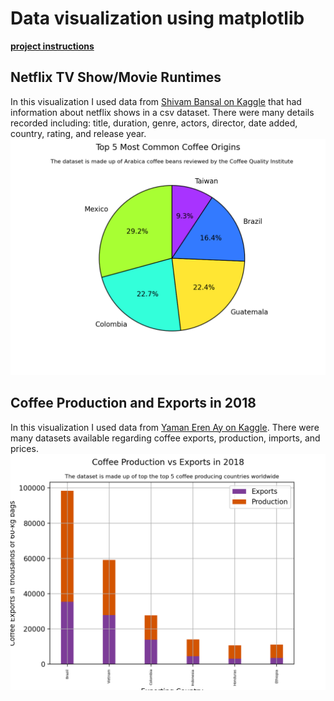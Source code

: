 # Data visualization using matplotlib #

[**project instructions** ](https://github.com/mikeizbicki/cmc-csci040/tree/2021fall/hw_02)

## Netflix TV Show/Movie Runtimes
In this visualization I used data from [Shivam Bansal on Kaggle](https://www.kaggle.com/shivamb/netflix-shows) that had information about netflix shows in a csv dataset. There were many details recorded including: title, duration, genre, actors, director, date added, country, rating, and release year. 
![Pie Chart](Pie.png)

## Coffee Production and Exports in 2018
In this visualization I used data from [Yaman Eren Ay on Kaggle](https://www.kaggle.com/yamaerenay/ico-coffee-dataset-worldwide?select=total-production.csv). There were many datasets available regarding coffee exports, production, imports, and prices. 
![Top 5 Coffee Producing Countries](Coffee_production.png)
